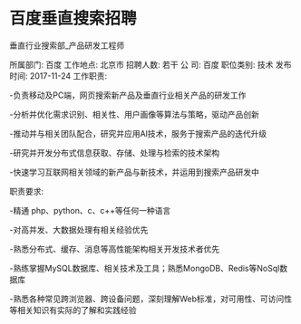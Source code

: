 # 百度垂直搜索招聘
垂直行业搜索部_产品研发工程师

所属部门: 百度  工作地点: 北京市  招聘人数: 若干 公       司: 百度  职位类别: 技术  发布时间: 2017-11-24
工作职责:

-负责移动及PC端，网页搜索新产品及垂直行业相关产品的研发工作

-分析并优化需求识别、相关性、用户画像等算法与策略，驱动产品创新

-推动并与相关团队配合，研究并应用AI技术，服务于搜索产品的迭代升级

-研究并开发分布式信息获取、存储、处理与检索的技术架构

-快速学习互联网相关领域的新产品与新技术，并运用到搜索产品研发中

职责要求:

-精通 php、python、c、c++等任何一种语言

-对高并发、大数据处理有相关经验优先

-熟悉分布式、缓存、消息等高性能架构相关开发技术者优先

-熟练掌握MySQL数据库、相关技术及工具；熟悉MongoDB、Redis等NoSql数据库

-熟悉各种常见跨浏览器、跨设备问题，深刻理解Web标准，对可用性、可访问性等相关知识有实际的了解和实践经验
